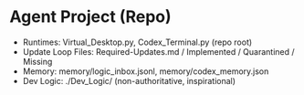 # Agent Project (Repo)

- Runtimes: Virtual_Desktop.py, Codex_Terminal.py (repo root)
- Update Loop Files: Required-Updates.md / Implemented / Quarantined / Missing
- Memory: memory/logic_inbox.jsonl, memory/codex_memory.json
- Dev Logic: ./Dev_Logic/ (non-authoritative, inspirational)
